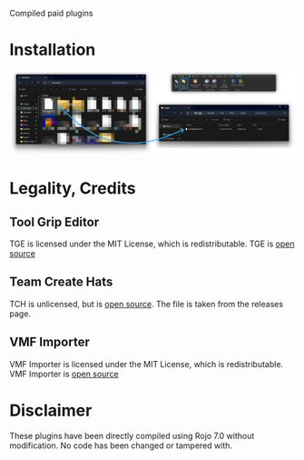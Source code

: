 Compiled paid plugins

# Installation
![installation](https://github.com/moonlumen/RbxPluginsCompiled/blob/main/installation.png)

# Legality, Credits
## Tool Grip Editor
TGE is licensed under the MIT License, which is redistributable. TGE is [open source](https://github.com/MaximumADHD/Roblox-Plugins/tree/main)

## Team Create Hats
TCH is unlicensed, but is [open source](https://github.com/prepsure/team-create-hats/). The file is taken from the releases page.

## VMF Importer
VMF Importer is licensed under the MIT License, which is redistributable. VMF Importer is [open source](https://github.com/MaximumADHD/Roblox-Plugins/tree/main)

# Disclaimer
These plugins have been directly compiled using Rojo 7.0 without modification. No code has been changed or tampered with.
